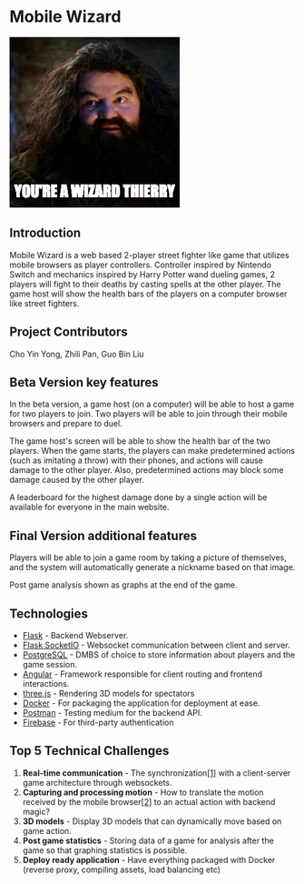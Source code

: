# Mobile Wizard
![alt text][logo]

## Introduction
Mobile Wizard is a web based 2-player street fighter like game that utilizes mobile browsers as player controllers.
Controller inspired by Nintendo Switch and mechanics inspired by Harry Potter wand dueling games, 2 players will fight to their
deaths by casting spells at the other player. The game host will show the health bars of the players on a computer browser
like street fighters.

## Project Contributors
Cho Yin Yong, Zhili Pan, Guo Bin Liu

## Beta Version key features
In the beta version, a game host (on a computer) will be able to host a game for two players to join.
Two players will be able to join through their mobile browsers and prepare to duel.

The game host's screen will be able to show the health bar of the two players.
When the game starts, the players can make predetermined actions (such as imitating a throw) with their phones,
and actions will cause damage to the other player. Also, predetermined actions may block some damage caused by
the other player.

A leaderboard for the highest damage done by a single action will be available for everyone in the main website.

## Final Version additional features
Players will be able to join a game room by taking a picture of themselves, and the system will automatically
generate a nickname based on that image.

Post game analysis shown as graphs at the end of the game.

## Technologies
- [Flask](http://flask.pocoo.org/) - Backend Webserver.
- [Flask SocketIO](https://flask-socketio.readthedocs.io/en/latest/) - Websocket communication between client and server.
- [PostgreSQL](https://www.postgresql.org/) - DMBS of choice to store information about players and the game session.
- [Angular](https://angular.io) - Framework responsible for client routing and frontend interactions.
- [three.js](https://threejs.org) - Rendering 3D models for spectators
- [Docker](https://docker.io) - For packaging the application for deployment at ease.
- [Postman](https://www.getpostman.com) - Testing medium for the backend API.
- [Firebase](https://firebase.google.com/) - For third-party authentication


## Top 5 Technical Challenges
1. **Real-time communication** - The synchronization[[1]](http://www.gabrielgambetta.com/client-server-game-architecture.html) with a client-server game architecture through websockets.
2. **Capturing and processing motion** - How to translate the motion received by the mobile browser[[2]](http://www.albertosarullo.com/demos/accelerometer/) to an actual action with backend magic?
3. **3D models** - Display 3D models that can dynamically move based on game action.
4. **Post game statistics** - Storing data of a game for analysis after the game so that graphing statistics is possible.
5. **Deploy ready application** - Have everything packaged with Docker (reverse proxy, compiling assets, load balancing etc)

[logo]: docs/you_a_wizard.png "You're a Wizard, Thierry."
